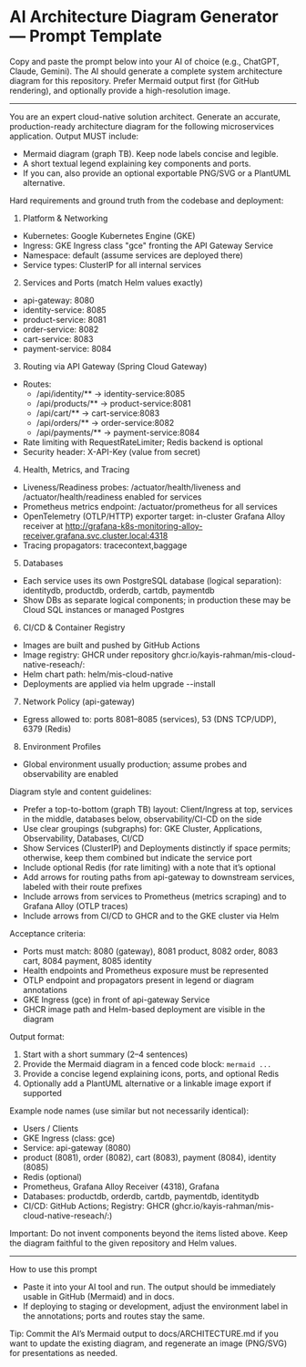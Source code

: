 # AI Architecture Diagram Generator — Prompt Template

Copy and paste the prompt below into your AI of choice (e.g., ChatGPT, Claude, Gemini). The AI should generate a complete system architecture diagram for this repository. Prefer Mermaid output first (for GitHub rendering), and optionally provide a high-resolution image.

---

You are an expert cloud-native solution architect. Generate an accurate, production-ready architecture diagram for the following microservices application. Output MUST include:
- Mermaid diagram (graph TB). Keep node labels concise and legible.
- A short textual legend explaining key components and ports.
- If you can, also provide an optional exportable PNG/SVG or a PlantUML alternative.

Hard requirements and ground truth from the codebase and deployment:
1) Platform & Networking
- Kubernetes: Google Kubernetes Engine (GKE)
- Ingress: GKE Ingress class "gce" fronting the API Gateway Service
- Namespace: default (assume services are deployed there)
- Service types: ClusterIP for all internal services

2) Services and Ports (match Helm values exactly)
- api-gateway: 8080
- identity-service: 8085
- product-service: 8081
- order-service: 8082
- cart-service: 8083
- payment-service: 8084

3) Routing via API Gateway (Spring Cloud Gateway)
- Routes:
  - /api/identity/** -> identity-service:8085
  - /api/products/** -> product-service:8081
  - /api/cart/** -> cart-service:8083
  - /api/orders/** -> order-service:8082
  - /api/payments/** -> payment-service:8084
- Rate limiting with RequestRateLimiter; Redis backend is optional
- Security header: X-API-Key (value from secret)

4) Health, Metrics, and Tracing
- Liveness/Readiness probes: /actuator/health/liveness and /actuator/health/readiness enabled for services
- Prometheus metrics endpoint: /actuator/prometheus for all services
- OpenTelemetry (OTLP/HTTP) exporter target: in-cluster Grafana Alloy receiver at
  http://grafana-k8s-monitoring-alloy-receiver.grafana.svc.cluster.local:4318
- Tracing propagators: tracecontext,baggage

5) Databases
- Each service uses its own PostgreSQL database (logical separation): identitydb, productdb, orderdb, cartdb, paymentdb
- Show DBs as separate logical components; in production these may be Cloud SQL instances or managed Postgres

6) CI/CD & Container Registry
- Images are built and pushed by GitHub Actions
- Image registry: GHCR under repository
  ghcr.io/kayis-rahman/mis-cloud-native-reseach/<service>:<tag>
- Helm chart path: helm/mis-cloud-native
- Deployments are applied via helm upgrade --install

7) Network Policy (api-gateway)
- Egress allowed to: ports 8081–8085 (services), 53 (DNS TCP/UDP), 6379 (Redis)

8) Environment Profiles
- Global environment usually production; assume probes and observability are enabled

Diagram style and content guidelines:
- Prefer a top-to-bottom (graph TB) layout: Client/Ingress at top, services in the middle, databases below, observability/CI-CD on the side
- Use clear groupings (subgraphs) for: GKE Cluster, Applications, Observability, Databases, CI/CD
- Show Services (ClusterIP) and Deployments distinctly if space permits; otherwise, keep them combined but indicate the service port
- Include optional Redis (for rate limiting) with a note that it’s optional
- Add arrows for routing paths from api-gateway to downstream services, labeled with their route prefixes
- Include arrows from services to Prometheus (metrics scraping) and to Grafana Alloy (OTLP traces)
- Include arrows from CI/CD to GHCR and to the GKE cluster via Helm

Acceptance criteria:
- Ports must match: 8080 (gateway), 8081 product, 8082 order, 8083 cart, 8084 payment, 8085 identity
- Health endpoints and Prometheus exposure must be represented
- OTLP endpoint and propagators present in legend or diagram annotations
- GKE Ingress (gce) in front of api-gateway Service
- GHCR image path and Helm-based deployment are visible in the diagram

Output format:
1) Start with a short summary (2–4 sentences)
2) Provide the Mermaid diagram in a fenced code block: ```mermaid ... ```
3) Provide a concise legend explaining icons, ports, and optional Redis
4) Optionally add a PlantUML alternative or a linkable image export if supported

Example node names (use similar but not necessarily identical):
- Users / Clients
- GKE Ingress (class: gce)
- Service: api-gateway (8080)
- product (8081), order (8082), cart (8083), payment (8084), identity (8085)
- Redis (optional)
- Prometheus, Grafana Alloy Receiver (4318), Grafana
- Databases: productdb, orderdb, cartdb, paymentdb, identitydb
- CI/CD: GitHub Actions; Registry: GHCR (ghcr.io/kayis-rahman/mis-cloud-native-reseach/<service>:<tag>)

Important: Do not invent components beyond the items listed above. Keep the diagram faithful to the given repository and Helm values.

---

How to use this prompt
- Paste it into your AI tool and run. The output should be immediately usable in GitHub (Mermaid) and in docs.
- If deploying to staging or development, adjust the environment label in the annotations; ports and routes stay the same.

Tip: Commit the AI’s Mermaid output to docs/ARCHITECTURE.md if you want to update the existing diagram, and regenerate an image (PNG/SVG) for presentations as needed.